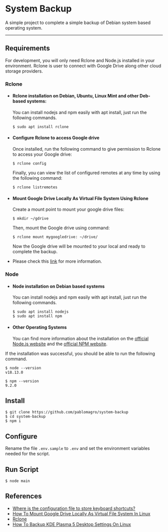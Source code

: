 # System Backup

A simple project to complete a simple backup of Debian system based operating system.

---
## Requirements

For development, you will only need Rclone and Node.js installed in your environment. Rclone is user to connect with Google Drive along other cloud storage providers.

### Rclone
- #### Rclone installation on Debian, Ubuntu, Linux Mint and other Deb-based systems:

  You can install nodejs and npm easily with apt install, just run the following commands.

      $ sudo apt install rclone

- #### Configure Rclone to access Google drive

  Once installed, run the following command to give permission to Rclone to access your Google drive:

      $ rclone config

  Finally, you can view the list of configured remotes at any time by using the following command:

      $ rclone listremotes

- ####  Mount Google Drive Locally As Virtual File System Using Rclone

  Create a mount point to mount your google drive files:

      $ mkdir ~/gdrive

  Then, mount the Google drive using command:

      $ rclone mount mygoogledrive: ~/drive/

  Now the Google drive will be mounted to your local and ready to complete the backup.

- Please check this [link](https://ostechnix.com/how-to-mount-google-drive-locally-as-virtual-file-system-in-linux/) for more information.


### Node
- #### Node installation on Debian based systems

  You can install nodejs and npm easily with apt install, just run the following commands.

      $ sudo apt install nodejs
      $ sudo apt install npm

- #### Other Operating Systems
  You can find more information about the installation on the [official Node.js website](https://nodejs.org/) and the [official NPM website](https://npmjs.org/).

If the installation was successful, you should be able to run the following command.

    $ node --version
    v18.13.0

    $ npm --version
    9.2.0

## Install

    $ git clone https://github.com/pablomagro/system-backup
    $ cd system-backup
    $ npm i

## Configure

Rename the file `.env.sample` to `.env` and set the environment variables needed for the script.

## Run Script

    $ node main

## References

- [Where is the configuration file to store keyboard shortcuts?](https://forum.kde.org/viewtopic.php?t=151477)
- [How To Mount Google Drive Locally As Virtual File System In Linux](https://ostechnix.com/how-to-mount-google-drive-locally-as-virtual-file-system-in-linux/)
- [Rclone](https://rclone.org/)
- [How To Backup KDE Plasma 5 Desktop Settings On Linux](https://www.addictivetips.com/ubuntu-linux-tips/backup-kde-plasma-5-desktop-linux/)